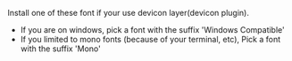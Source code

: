 Install one of these font if your use devicon layer(devicon plugin).

-   If you are on windows, pick a font with the suffix 'Windows Compatible'
-   If you limited to mono fonts (because of your terminal, etc), Pick a font with the suffix 'Mono'
